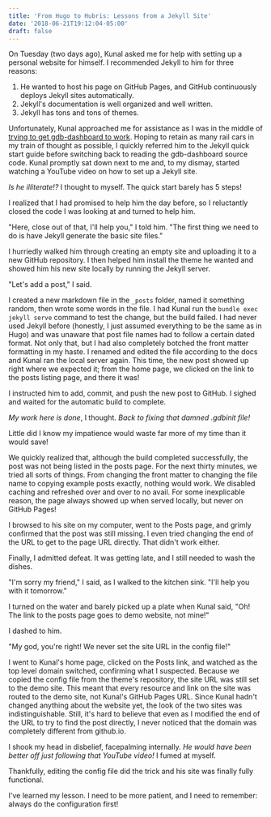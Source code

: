 ```yaml
---
title: 'From Hugo to Hubris: Lessons from a Jekyll Site'
date: '2018-06-21T19:12:04-05:00'
draft: false
---
```

On Tuesday (two days ago), Kunal asked me for help with setting up a personal website for himself. I recommended Jekyll to him for three reasons: 

1. He wanted to host his page on GitHub Pages, and GitHub continuously deploys Jekyll sites automatically.
2. Jekyll's documentation is well organized and well written.
3. Jekyll has tons and tons of themes.

Unfortunately, Kunal approached me for assistance as I was in the middle of [trying to get gdb-dashboard to work](https://techlog.keanenguyen.com/post/living-in-a-shell/). Hoping to retain as many rail cars in my train of thought as possible, I quickly referred him to the Jekyll quick start guide before switching back to reading the gdb-dashboard source code. Kunal promptly sat down next to me and, to my dismay, started watching a YouTube video on how to set up a Jekyll site.

_Is he illiterate!?_ I thought to myself. The quick start barely has 5 steps! 

I realized that I had promised to help him the day before, so I reluctantly closed the code I was looking at and turned to help him. 

"Here, close out of that, I'll help you," I told him. "The first thing we need to do is have Jekyll generate the basic site files."

I hurriedly walked him through creating an empty site and uploading it to a new GitHub repository. I then helped him install the theme he wanted and showed him his new site locally by running the Jekyll server. 

"Let's add a post," I said.

I created a new markdown file in the `_posts` folder, named it something random, then wrote some words in the file. I had Kunal run the `bundle exec jekyll serve` command to test the change, but the build failed. I had never used Jekyll before (honestly, I just assumed everything to be the same as in Hugo) and was unaware that post file names had to follow a certain dated format. Not only that, but I had also completely botched the front matter formatting in my haste. I renamed and edited the file according to the docs and Kunal ran the local server again. This time, the new post showed up right where we expected it; from the home page, we clicked on the link to the posts listing page, and there it was!

I instructed him to add, commit, and push the new post to GitHub. I sighed and waited for the automatic build to complete.

_My work here is done_, I thought. _Back to fixing that damned .gdbinit file!_

Little did I know my impatience would waste far more of my time than it would save!

We quickly realized that, although the build completed successfully, the post was not being listed in the posts page. For the next thirty minutes, we tried all sorts of things. From changing the front matter to changing the file name to copying example posts exactly, nothing would work. We disabled caching and refreshed over and over to no avail. For some inexplicable reason, the page always showed up when served locally, but never on GitHub Pages!

I browsed to his site on my computer, went to the Posts page, and grimly confirmed that the post was still missing. I even tried changing the end of the URL to get to the page URL directly. That didn't work either.

Finally, I admitted defeat. It was getting late, and I still needed to wash the dishes. 

"I'm sorry my friend," I said, as I walked to the kitchen sink. "I'll help you with it tomorrow." 

I turned on the water and barely picked up a plate when Kunal said, "Oh! The link to the posts page goes to demo website, not mine!"

I dashed to him.

"My god, you're right! We never set the site URL in the config file!"

I went to Kunal's home page, clicked on the Posts link, and watched as the top level domain switched, confirming what I suspected. Because we copied the config file from the theme's repository, the site URL was still set to the demo site. This meant that every resource and link on the site was routed to the demo site, not Kunal's GitHub Pages URL. Since Kunal hadn't changed anything about the website yet, the look of the two sites was indistinguishable. Still, it's hard to believe that even as I modified the end of the URL to try to find the post directly, I never noticed that the domain was completely different from github.io.

I shook my head in disbelief, facepalming internally. _He would have been better off just following that YouTube video!_ I fumed at myself.

Thankfully, editing the config file did the trick and his site was finally fully functional. 

I've learned my lesson. I need to be more patient, and I need to remember: always do the configuration first!
